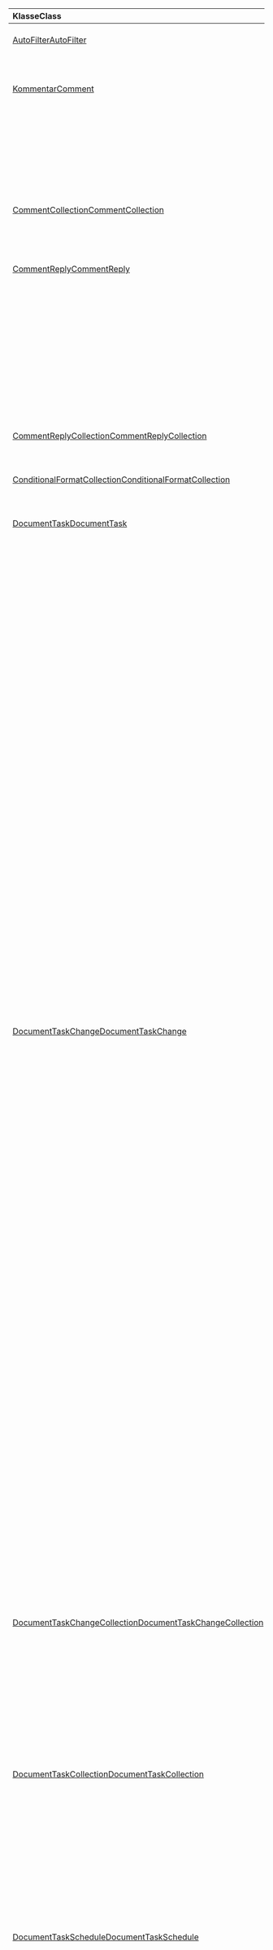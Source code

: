 | <span data-ttu-id="fc83b-101">Klasse</span><span class="sxs-lookup"><span data-stu-id="fc83b-101">Class</span></span> | <span data-ttu-id="fc83b-102">Felder</span><span class="sxs-lookup"><span data-stu-id="fc83b-102">Fields</span></span> | <span data-ttu-id="fc83b-103">Beschreibung</span><span class="sxs-lookup"><span data-stu-id="fc83b-103">Description</span></span> |
|:---|:---|:---|
|[<span data-ttu-id="fc83b-104">AutoFilter</span><span class="sxs-lookup"><span data-stu-id="fc83b-104">AutoFilter</span></span>](/javascript/api/excel/excel.autofilter)|[<span data-ttu-id="fc83b-105">clearColumnCriteria(columnIndex: number)</span><span class="sxs-lookup"><span data-stu-id="fc83b-105">clearColumnCriteria(columnIndex: number)</span></span>](/javascript/api/excel/excel.autofilter#clearcolumncriteria-columnindex-)|<span data-ttu-id="fc83b-106">Löscht die Filterkriterien von AutoFilter.</span><span class="sxs-lookup"><span data-stu-id="fc83b-106">Clears the filter criteria of the AutoFilter.</span></span>|
|[<span data-ttu-id="fc83b-107">Kommentar</span><span class="sxs-lookup"><span data-stu-id="fc83b-107">Comment</span></span>](/javascript/api/excel/excel.comment)|[<span data-ttu-id="fc83b-108">assignTask(assigneee: Identity)</span><span class="sxs-lookup"><span data-stu-id="fc83b-108">assignTask(assignee: Identity)</span></span>](/javascript/api/excel/excel.comment#assigntask-assignee-)|<span data-ttu-id="fc83b-109">Weist die dem Kommentar zugeordnete Aufgabe dem angegebenen Benutzer als Assignee zu.</span><span class="sxs-lookup"><span data-stu-id="fc83b-109">Assigns the task attached to the comment to the given user as an assignee.</span></span>|
||[<span data-ttu-id="fc83b-110">getTask()</span><span class="sxs-lookup"><span data-stu-id="fc83b-110">getTask()</span></span>](/javascript/api/excel/excel.comment#gettask--)|<span data-ttu-id="fc83b-111">Ruft die Aufgabe ab, die diesem Kommentar zugeordnet ist.</span><span class="sxs-lookup"><span data-stu-id="fc83b-111">Gets the task associated with this comment.</span></span>|
||[<span data-ttu-id="fc83b-112">getTaskOrNullObject()</span><span class="sxs-lookup"><span data-stu-id="fc83b-112">getTaskOrNullObject()</span></span>](/javascript/api/excel/excel.comment#gettaskornullobject--)|<span data-ttu-id="fc83b-113">Ruft die Aufgabe ab, die diesem Kommentar zugeordnet ist.</span><span class="sxs-lookup"><span data-stu-id="fc83b-113">Gets the task associated with this comment.</span></span>|
|[<span data-ttu-id="fc83b-114">CommentCollection</span><span class="sxs-lookup"><span data-stu-id="fc83b-114">CommentCollection</span></span>](/javascript/api/excel/excel.commentcollection)|[<span data-ttu-id="fc83b-115">getItemOrNullObject(commentId: string)</span><span class="sxs-lookup"><span data-stu-id="fc83b-115">getItemOrNullObject(commentId: string)</span></span>](/javascript/api/excel/excel.commentcollection#getitemornullobject-commentid-)|<span data-ttu-id="fc83b-116">Ruft einen Kommentar aus der Sammlung basierend auf der ID ab.</span><span class="sxs-lookup"><span data-stu-id="fc83b-116">Gets a comment from the collection based on its ID.</span></span>|
|[<span data-ttu-id="fc83b-117">CommentReply</span><span class="sxs-lookup"><span data-stu-id="fc83b-117">CommentReply</span></span>](/javascript/api/excel/excel.commentreply)|[<span data-ttu-id="fc83b-118">assignTask(assigneee: Identity)</span><span class="sxs-lookup"><span data-stu-id="fc83b-118">assignTask(assignee: Identity)</span></span>](/javascript/api/excel/excel.commentreply#assigntask-assignee-)|<span data-ttu-id="fc83b-119">Weist die dem Kommentar zugeordnete Aufgabe dem angegebenen Benutzer als alleiniger Zuordnende zu.</span><span class="sxs-lookup"><span data-stu-id="fc83b-119">Assigns the task attached to the comment to the given user as the sole assignee.</span></span>|
||[<span data-ttu-id="fc83b-120">getTask()</span><span class="sxs-lookup"><span data-stu-id="fc83b-120">getTask()</span></span>](/javascript/api/excel/excel.commentreply#gettask--)|<span data-ttu-id="fc83b-121">Ruft die Aufgabe ab, die dem Thread dieser Kommentarantwort zugeordnet ist.</span><span class="sxs-lookup"><span data-stu-id="fc83b-121">Gets the task associated with this comment reply's thread.</span></span>|
||[<span data-ttu-id="fc83b-122">getTaskOrNullObject()</span><span class="sxs-lookup"><span data-stu-id="fc83b-122">getTaskOrNullObject()</span></span>](/javascript/api/excel/excel.commentreply#gettaskornullobject--)|<span data-ttu-id="fc83b-123">Ruft die Aufgabe ab, die dem Thread dieser Kommentarantwort zugeordnet ist.</span><span class="sxs-lookup"><span data-stu-id="fc83b-123">Gets the task associated with this comment reply's thread.</span></span>|
|[<span data-ttu-id="fc83b-124">CommentReplyCollection</span><span class="sxs-lookup"><span data-stu-id="fc83b-124">CommentReplyCollection</span></span>](/javascript/api/excel/excel.commentreplycollection)|[<span data-ttu-id="fc83b-125">getItemOrNullObject(commentReplyId: string)</span><span class="sxs-lookup"><span data-stu-id="fc83b-125">getItemOrNullObject(commentReplyId: string)</span></span>](/javascript/api/excel/excel.commentreplycollection#getitemornullobject-commentreplyid-)|<span data-ttu-id="fc83b-126">Gibt eine Kommentarantwort zurück, die durch ihre ID angegeben ist.</span><span class="sxs-lookup"><span data-stu-id="fc83b-126">Returns a comment reply identified by its ID.</span></span>|
|[<span data-ttu-id="fc83b-127">ConditionalFormatCollection</span><span class="sxs-lookup"><span data-stu-id="fc83b-127">ConditionalFormatCollection</span></span>](/javascript/api/excel/excel.conditionalformatcollection)|[<span data-ttu-id="fc83b-128">getItemOrNullObject(id: string)</span><span class="sxs-lookup"><span data-stu-id="fc83b-128">getItemOrNullObject(id: string)</span></span>](/javascript/api/excel/excel.conditionalformatcollection#getitemornullobject-id-)|<span data-ttu-id="fc83b-129">Gibt ein bedingtes Format zurück, das durch seine ID identifiziert wird.</span><span class="sxs-lookup"><span data-stu-id="fc83b-129">Returns a conditional format identified by its ID.</span></span>|
|[<span data-ttu-id="fc83b-130">DocumentTask</span><span class="sxs-lookup"><span data-stu-id="fc83b-130">DocumentTask</span></span>](/javascript/api/excel/excel.documenttask)|[<span data-ttu-id="fc83b-131">percentComplete</span><span class="sxs-lookup"><span data-stu-id="fc83b-131">percentComplete</span></span>](/javascript/api/excel/excel.documenttask#percentcomplete)|<span data-ttu-id="fc83b-132">Gibt den Fertigstellungsprozentsatz des Vorgangs an.</span><span class="sxs-lookup"><span data-stu-id="fc83b-132">Specifies the completion percentage of the task.</span></span>|
||[<span data-ttu-id="fc83b-133">priorität</span><span class="sxs-lookup"><span data-stu-id="fc83b-133">priority</span></span>](/javascript/api/excel/excel.documenttask#priority)|<span data-ttu-id="fc83b-134">Gibt die Priorität des Vorgangs an.</span><span class="sxs-lookup"><span data-stu-id="fc83b-134">Specifies the priority of the task.</span></span>|
||[<span data-ttu-id="fc83b-135">assignees</span><span class="sxs-lookup"><span data-stu-id="fc83b-135">assignees</span></span>](/javascript/api/excel/excel.documenttask#assignees)|<span data-ttu-id="fc83b-136">Gibt eine Auflistung von Assignees des Vorgangs zurück.</span><span class="sxs-lookup"><span data-stu-id="fc83b-136">Returns a collection of assignees of the task.</span></span>|
||[<span data-ttu-id="fc83b-137">änderungen</span><span class="sxs-lookup"><span data-stu-id="fc83b-137">changes</span></span>](/javascript/api/excel/excel.documenttask#changes)|<span data-ttu-id="fc83b-138">Ruft die Änderungseinträge des Vorgangs ab.</span><span class="sxs-lookup"><span data-stu-id="fc83b-138">Gets the change records of the task.</span></span>|
||[<span data-ttu-id="fc83b-139">comment</span><span class="sxs-lookup"><span data-stu-id="fc83b-139">comment</span></span>](/javascript/api/excel/excel.documenttask#comment)|<span data-ttu-id="fc83b-140">Ruft den Kommentar ab, der der Aufgabe zugeordnet ist.</span><span class="sxs-lookup"><span data-stu-id="fc83b-140">Gets the comment associated with the task.</span></span>|
||[<span data-ttu-id="fc83b-141">completedBy</span><span class="sxs-lookup"><span data-stu-id="fc83b-141">completedBy</span></span>](/javascript/api/excel/excel.documenttask#completedby)|<span data-ttu-id="fc83b-142">Ruft den letzten Benutzer ab, der die Aufgabe abgeschlossen hat.</span><span class="sxs-lookup"><span data-stu-id="fc83b-142">Gets the most recent user to have completed the task.</span></span>|
||[<span data-ttu-id="fc83b-143">completedDateTime</span><span class="sxs-lookup"><span data-stu-id="fc83b-143">completedDateTime</span></span>](/javascript/api/excel/excel.documenttask#completeddatetime)|<span data-ttu-id="fc83b-144">Ruft Datum und Uhrzeit ab, zu der der Vorgang abgeschlossen wurde.</span><span class="sxs-lookup"><span data-stu-id="fc83b-144">Gets the date and time that the task was completed.</span></span>|
||[<span data-ttu-id="fc83b-145">createdBy</span><span class="sxs-lookup"><span data-stu-id="fc83b-145">createdBy</span></span>](/javascript/api/excel/excel.documenttask#createdby)|<span data-ttu-id="fc83b-146">Ruft den Benutzer ab, der die Aufgabe erstellt hat.</span><span class="sxs-lookup"><span data-stu-id="fc83b-146">Gets the user who created the task.</span></span>|
||[<span data-ttu-id="fc83b-147">createdDateTime</span><span class="sxs-lookup"><span data-stu-id="fc83b-147">createdDateTime</span></span>](/javascript/api/excel/excel.documenttask#createddatetime)|<span data-ttu-id="fc83b-148">Ruft Datum und Uhrzeit ab, zu der der Vorgang erstellt wurde.</span><span class="sxs-lookup"><span data-stu-id="fc83b-148">Gets the date and time that the task was created.</span></span>|
||[<span data-ttu-id="fc83b-149">id</span><span class="sxs-lookup"><span data-stu-id="fc83b-149">id</span></span>](/javascript/api/excel/excel.documenttask#id)|<span data-ttu-id="fc83b-150">Ruft die ID des Vorgangs ab.</span><span class="sxs-lookup"><span data-stu-id="fc83b-150">Gets the ID of the task.</span></span>|
||[<span data-ttu-id="fc83b-151">setStartAndDueDateTime(startDateTime: Date, dueDateTime: Date)</span><span class="sxs-lookup"><span data-stu-id="fc83b-151">setStartAndDueDateTime(startDateTime: Date, dueDateTime: Date)</span></span>](/javascript/api/excel/excel.documenttask#setstartandduedatetime-startdatetime--duedatetime-)|<span data-ttu-id="fc83b-152">Ändert den Anfang und die Fälligkeitsdaten des Vorgangs.</span><span class="sxs-lookup"><span data-stu-id="fc83b-152">Changes the start and the due dates of the task.</span></span>|
||[<span data-ttu-id="fc83b-153">startAndDueDateTime</span><span class="sxs-lookup"><span data-stu-id="fc83b-153">startAndDueDateTime</span></span>](/javascript/api/excel/excel.documenttask#startandduedatetime)|<span data-ttu-id="fc83b-154">Ruft das Datum und die Uhrzeit ab, zu der der Vorgang gestartet werden soll, oder legt diese fest.</span><span class="sxs-lookup"><span data-stu-id="fc83b-154">Gets or sets the date and time the task should start and is due.</span></span>|
||[<span data-ttu-id="fc83b-155">title</span><span class="sxs-lookup"><span data-stu-id="fc83b-155">title</span></span>](/javascript/api/excel/excel.documenttask#title)|<span data-ttu-id="fc83b-156">Gibt den Titel des Vorgangs an.</span><span class="sxs-lookup"><span data-stu-id="fc83b-156">Specifies title of the task.</span></span>|
|[<span data-ttu-id="fc83b-157">DocumentTaskChange</span><span class="sxs-lookup"><span data-stu-id="fc83b-157">DocumentTaskChange</span></span>](/javascript/api/excel/excel.documenttaskchange)|[<span data-ttu-id="fc83b-158">Assignee</span><span class="sxs-lookup"><span data-stu-id="fc83b-158">assignee</span></span>](/javascript/api/excel/excel.documenttaskchange#assignee)|<span data-ttu-id="fc83b-159">Represents the user assigned to the task for an `assign` change record type, or the user unassigned from the task for an `unassign` change record type.</span><span class="sxs-lookup"><span data-stu-id="fc83b-159">Represents the user assigned to the task for an `assign` change record type, or the user unassigned from the task for an `unassign` change record type.</span></span>|
||[<span data-ttu-id="fc83b-160">changedBy</span><span class="sxs-lookup"><span data-stu-id="fc83b-160">changedBy</span></span>](/javascript/api/excel/excel.documenttaskchange#changedby)|<span data-ttu-id="fc83b-161">Stellt den Benutzer dar, der die Aufgabe erstellt oder geändert hat.</span><span class="sxs-lookup"><span data-stu-id="fc83b-161">Represents the user who created or changed the task.</span></span>|
||[<span data-ttu-id="fc83b-162">commentId</span><span class="sxs-lookup"><span data-stu-id="fc83b-162">commentId</span></span>](/javascript/api/excel/excel.documenttaskchange#commentid)|<span data-ttu-id="fc83b-163">Represents the ID of the `Comment` or to which the task change is `CommentReply` anchored.</span><span class="sxs-lookup"><span data-stu-id="fc83b-163">Represents the ID of the `Comment` or `CommentReply` to which the task change is anchored.</span></span>|
||[<span data-ttu-id="fc83b-164">createdDateTime</span><span class="sxs-lookup"><span data-stu-id="fc83b-164">createdDateTime</span></span>](/javascript/api/excel/excel.documenttaskchange#createddatetime)|<span data-ttu-id="fc83b-165">Stellt das Erstellungsdatum und die Uhrzeit des Vorgangsänderungsdatensatz dar.</span><span class="sxs-lookup"><span data-stu-id="fc83b-165">Represents the creation date and time of the task change record.</span></span>|
||[<span data-ttu-id="fc83b-166">dueDateTime</span><span class="sxs-lookup"><span data-stu-id="fc83b-166">dueDateTime</span></span>](/javascript/api/excel/excel.documenttaskchange#duedatetime)|<span data-ttu-id="fc83b-167">Stellt das Fälligkeitsdatum und die Uhrzeit des Vorgangs in der UTC-Zeitzone dar.</span><span class="sxs-lookup"><span data-stu-id="fc83b-167">Represents the task's due date and time, in UTC time zone.</span></span>|
||[<span data-ttu-id="fc83b-168">id</span><span class="sxs-lookup"><span data-stu-id="fc83b-168">id</span></span>](/javascript/api/excel/excel.documenttaskchange#id)|<span data-ttu-id="fc83b-169">ID für den Vorgangsänderungsdatensatz.</span><span class="sxs-lookup"><span data-stu-id="fc83b-169">ID for the task change record.</span></span>|
||[<span data-ttu-id="fc83b-170">percentComplete</span><span class="sxs-lookup"><span data-stu-id="fc83b-170">percentComplete</span></span>](/javascript/api/excel/excel.documenttaskchange#percentcomplete)|<span data-ttu-id="fc83b-171">Stellt den Fertigstellungsprozentsatz des Vorgangs dar.</span><span class="sxs-lookup"><span data-stu-id="fc83b-171">Represents the task's completion percentage.</span></span>|
||[<span data-ttu-id="fc83b-172">priorität</span><span class="sxs-lookup"><span data-stu-id="fc83b-172">priority</span></span>](/javascript/api/excel/excel.documenttaskchange#priority)|<span data-ttu-id="fc83b-173">Stellt die Priorität des Vorgangs dar.</span><span class="sxs-lookup"><span data-stu-id="fc83b-173">Represents the task's priority.</span></span>|
||[<span data-ttu-id="fc83b-174">startDateTime</span><span class="sxs-lookup"><span data-stu-id="fc83b-174">startDateTime</span></span>](/javascript/api/excel/excel.documenttaskchange#startdatetime)|<span data-ttu-id="fc83b-175">Represents the task's start date and time, in UTC time zone.</span><span class="sxs-lookup"><span data-stu-id="fc83b-175">Represents the task's start date and time, in UTC time zone.</span></span>|
||[<span data-ttu-id="fc83b-176">title</span><span class="sxs-lookup"><span data-stu-id="fc83b-176">title</span></span>](/javascript/api/excel/excel.documenttaskchange#title)|<span data-ttu-id="fc83b-177">Stellt den Titel des Vorgangs dar.</span><span class="sxs-lookup"><span data-stu-id="fc83b-177">Represents the task's title.</span></span>|
||[<span data-ttu-id="fc83b-178">type</span><span class="sxs-lookup"><span data-stu-id="fc83b-178">type</span></span>](/javascript/api/excel/excel.documenttaskchange#type)|<span data-ttu-id="fc83b-179">Stellt den Aktionstyp des Vorgangsänderungsdatensatz dar.</span><span class="sxs-lookup"><span data-stu-id="fc83b-179">Represents the action type of the task change record.</span></span>|
||[<span data-ttu-id="fc83b-180">undoHistoryId</span><span class="sxs-lookup"><span data-stu-id="fc83b-180">undoHistoryId</span></span>](/javascript/api/excel/excel.documenttaskchange#undohistoryid)|<span data-ttu-id="fc83b-181">Stellt die `DocumentTaskChange.id` Eigenschaft dar, die für den Änderungsdatensatztyp `undo` rückgängig gemacht wurde.</span><span class="sxs-lookup"><span data-stu-id="fc83b-181">Represents the `DocumentTaskChange.id` property that was undone for the `undo` change record type.</span></span>|
|[<span data-ttu-id="fc83b-182">DocumentTaskChangeCollection</span><span class="sxs-lookup"><span data-stu-id="fc83b-182">DocumentTaskChangeCollection</span></span>](/javascript/api/excel/excel.documenttaskchangecollection)|[<span data-ttu-id="fc83b-183">getCount()</span><span class="sxs-lookup"><span data-stu-id="fc83b-183">getCount()</span></span>](/javascript/api/excel/excel.documenttaskchangecollection#getcount--)|<span data-ttu-id="fc83b-184">Ruft die Anzahl der Änderungseinträge in der Auflistung für den Vorgang ab.</span><span class="sxs-lookup"><span data-stu-id="fc83b-184">Gets the number of change records in the collection for the task.</span></span>|
||[<span data-ttu-id="fc83b-185">getItemAt(index: number)</span><span class="sxs-lookup"><span data-stu-id="fc83b-185">getItemAt(index: number)</span></span>](/javascript/api/excel/excel.documenttaskchangecollection#getitemat-index-)|<span data-ttu-id="fc83b-186">Ruft einen Vorgangsänderungsdatensatz mithilfe seines Indexes in der Auflistung ab.</span><span class="sxs-lookup"><span data-stu-id="fc83b-186">Gets a task change record by using its index in the collection.</span></span>|
||[<span data-ttu-id="fc83b-187">items</span><span class="sxs-lookup"><span data-stu-id="fc83b-187">items</span></span>](/javascript/api/excel/excel.documenttaskchangecollection#items)|<span data-ttu-id="fc83b-188">Ruft die geladenen untergeordneten Elemente in dieser Sammlung ab.</span><span class="sxs-lookup"><span data-stu-id="fc83b-188">Gets the loaded child items in this collection.</span></span>|
|[<span data-ttu-id="fc83b-189">DocumentTaskCollection</span><span class="sxs-lookup"><span data-stu-id="fc83b-189">DocumentTaskCollection</span></span>](/javascript/api/excel/excel.documenttaskcollection)|[<span data-ttu-id="fc83b-190">getCount()</span><span class="sxs-lookup"><span data-stu-id="fc83b-190">getCount()</span></span>](/javascript/api/excel/excel.documenttaskcollection#getcount--)|<span data-ttu-id="fc83b-191">Ruft die Anzahl der Vorgänge in der Auflistung ab.</span><span class="sxs-lookup"><span data-stu-id="fc83b-191">Gets the number of tasks in the collection.</span></span>|
||[<span data-ttu-id="fc83b-192">getItem(key: string)</span><span class="sxs-lookup"><span data-stu-id="fc83b-192">getItem(key: string)</span></span>](/javascript/api/excel/excel.documenttaskcollection#getitem-key-)|<span data-ttu-id="fc83b-193">Ruft einen Vorgang mithilfe seiner ID ab.</span><span class="sxs-lookup"><span data-stu-id="fc83b-193">Gets a task using its ID.</span></span>|
||[<span data-ttu-id="fc83b-194">getItemAt(index: number)</span><span class="sxs-lookup"><span data-stu-id="fc83b-194">getItemAt(index: number)</span></span>](/javascript/api/excel/excel.documenttaskcollection#getitemat-index-)|<span data-ttu-id="fc83b-195">Ruft einen Vorgang nach seinem Index in der Auflistung ab.</span><span class="sxs-lookup"><span data-stu-id="fc83b-195">Gets a task by its index in the collection.</span></span>|
||[<span data-ttu-id="fc83b-196">getItemOrNullObject(key: string)</span><span class="sxs-lookup"><span data-stu-id="fc83b-196">getItemOrNullObject(key: string)</span></span>](/javascript/api/excel/excel.documenttaskcollection#getitemornullobject-key-)|<span data-ttu-id="fc83b-197">Ruft einen Vorgang mithilfe seiner ID ab.</span><span class="sxs-lookup"><span data-stu-id="fc83b-197">Gets a task using its ID.</span></span>|
||[<span data-ttu-id="fc83b-198">items</span><span class="sxs-lookup"><span data-stu-id="fc83b-198">items</span></span>](/javascript/api/excel/excel.documenttaskcollection#items)|<span data-ttu-id="fc83b-199">Ruft die geladenen untergeordneten Elemente in dieser Sammlung ab.</span><span class="sxs-lookup"><span data-stu-id="fc83b-199">Gets the loaded child items in this collection.</span></span>|
|[<span data-ttu-id="fc83b-200">DocumentTaskSchedule</span><span class="sxs-lookup"><span data-stu-id="fc83b-200">DocumentTaskSchedule</span></span>](/javascript/api/excel/excel.documenttaskschedule)|[<span data-ttu-id="fc83b-201">dueDateTime</span><span class="sxs-lookup"><span data-stu-id="fc83b-201">dueDateTime</span></span>](/javascript/api/excel/excel.documenttaskschedule#duedatetime)|<span data-ttu-id="fc83b-202">Ruft das Datum und die Uhrzeit ab, zu der der Vorgang fällig ist.</span><span class="sxs-lookup"><span data-stu-id="fc83b-202">Gets the date and time that the task is due.</span></span>|
||[<span data-ttu-id="fc83b-203">startDateTime</span><span class="sxs-lookup"><span data-stu-id="fc83b-203">startDateTime</span></span>](/javascript/api/excel/excel.documenttaskschedule#startdatetime)|<span data-ttu-id="fc83b-204">Ruft Datum und Uhrzeit ab, zu der der Vorgang gestartet werden soll.</span><span class="sxs-lookup"><span data-stu-id="fc83b-204">Gets the date and time that the task should start.</span></span>|
|[<span data-ttu-id="fc83b-205">FormulaChangedEventDetail</span><span class="sxs-lookup"><span data-stu-id="fc83b-205">FormulaChangedEventDetail</span></span>](/javascript/api/excel/excel.formulachangedeventdetail)|[<span data-ttu-id="fc83b-206">cellAddress</span><span class="sxs-lookup"><span data-stu-id="fc83b-206">cellAddress</span></span>](/javascript/api/excel/excel.formulachangedeventdetail#celladdress)|<span data-ttu-id="fc83b-207">Die Adresse der Zelle, die die geänderte Formel enthält.</span><span class="sxs-lookup"><span data-stu-id="fc83b-207">The address of the cell that contains the changed formula.</span></span>|
||[<span data-ttu-id="fc83b-208">previousFormula</span><span class="sxs-lookup"><span data-stu-id="fc83b-208">previousFormula</span></span>](/javascript/api/excel/excel.formulachangedeventdetail#previousformula)|<span data-ttu-id="fc83b-209">Stellt die vorherige Formel dar, bevor sie geändert wurde.</span><span class="sxs-lookup"><span data-stu-id="fc83b-209">Represents the previous formula, before it was changed.</span></span>|
|[<span data-ttu-id="fc83b-210">GroupShapeCollection</span><span class="sxs-lookup"><span data-stu-id="fc83b-210">GroupShapeCollection</span></span>](/javascript/api/excel/excel.groupshapecollection)|[<span data-ttu-id="fc83b-211">getItemOrNullObject(key: string)</span><span class="sxs-lookup"><span data-stu-id="fc83b-211">getItemOrNullObject(key: string)</span></span>](/javascript/api/excel/excel.groupshapecollection#getitemornullobject-key-)|<span data-ttu-id="fc83b-212">Ruft ein Shape mit seinem Namen oder seiner ID ab.</span><span class="sxs-lookup"><span data-stu-id="fc83b-212">Gets a shape using its name or ID.</span></span>|
|[<span data-ttu-id="fc83b-213">Identity</span><span class="sxs-lookup"><span data-stu-id="fc83b-213">Identity</span></span>](/javascript/api/excel/excel.identity)|[<span data-ttu-id="fc83b-214">displayName</span><span class="sxs-lookup"><span data-stu-id="fc83b-214">displayName</span></span>](/javascript/api/excel/excel.identity#displayname)|<span data-ttu-id="fc83b-215">Stellt den Anzeigenamen des Benutzers dar.</span><span class="sxs-lookup"><span data-stu-id="fc83b-215">Represents the user's display name.</span></span>|
||[<span data-ttu-id="fc83b-216">email</span><span class="sxs-lookup"><span data-stu-id="fc83b-216">email</span></span>](/javascript/api/excel/excel.identity#email)|<span data-ttu-id="fc83b-217">Stellt die E-Mail-Adresse des Benutzers dar.</span><span class="sxs-lookup"><span data-stu-id="fc83b-217">Represents the user's email address.</span></span>|
||[<span data-ttu-id="fc83b-218">id</span><span class="sxs-lookup"><span data-stu-id="fc83b-218">id</span></span>](/javascript/api/excel/excel.identity#id)|<span data-ttu-id="fc83b-219">Stellt die eindeutige ID des Benutzers dar.</span><span class="sxs-lookup"><span data-stu-id="fc83b-219">Represents the user's unique ID.</span></span>|
|[<span data-ttu-id="fc83b-220">IdentityCollection</span><span class="sxs-lookup"><span data-stu-id="fc83b-220">IdentityCollection</span></span>](/javascript/api/excel/excel.identitycollection)|[<span data-ttu-id="fc83b-221">add(assignee: Identity)</span><span class="sxs-lookup"><span data-stu-id="fc83b-221">add(assignee: Identity)</span></span>](/javascript/api/excel/excel.identitycollection#add-assignee-)|<span data-ttu-id="fc83b-222">Fügt der Auflistung eine Benutzeridentität hinzu.</span><span class="sxs-lookup"><span data-stu-id="fc83b-222">Adds a user identity to the collection.</span></span>|
||[<span data-ttu-id="fc83b-223">clear()</span><span class="sxs-lookup"><span data-stu-id="fc83b-223">clear()</span></span>](/javascript/api/excel/excel.identitycollection#clear--)|<span data-ttu-id="fc83b-224">Entfernt alle Benutzeridentitäten aus der Auflistung.</span><span class="sxs-lookup"><span data-stu-id="fc83b-224">Removes all user identities from the collection.</span></span>|
||[<span data-ttu-id="fc83b-225">getCount()</span><span class="sxs-lookup"><span data-stu-id="fc83b-225">getCount()</span></span>](/javascript/api/excel/excel.identitycollection#getcount--)|<span data-ttu-id="fc83b-226">Ruft die Anzahl der Elemente in der Auflistung ab.</span><span class="sxs-lookup"><span data-stu-id="fc83b-226">Gets the number of items in the collection.</span></span>|
||[<span data-ttu-id="fc83b-227">getItemAt(index: number)</span><span class="sxs-lookup"><span data-stu-id="fc83b-227">getItemAt(index: number)</span></span>](/javascript/api/excel/excel.identitycollection#getitemat-index-)|<span data-ttu-id="fc83b-228">Ruft eine Dokumentbenutzeridentität mithilfe des Index in der Auflistung ab.</span><span class="sxs-lookup"><span data-stu-id="fc83b-228">Gets a document user identity by using its index in the collection.</span></span>|
||[<span data-ttu-id="fc83b-229">items</span><span class="sxs-lookup"><span data-stu-id="fc83b-229">items</span></span>](/javascript/api/excel/excel.identitycollection#items)|<span data-ttu-id="fc83b-230">Ruft die geladenen untergeordneten Elemente in dieser Sammlung ab.</span><span class="sxs-lookup"><span data-stu-id="fc83b-230">Gets the loaded child items in this collection.</span></span>|
||[<span data-ttu-id="fc83b-231">remove(assignee: Identity)</span><span class="sxs-lookup"><span data-stu-id="fc83b-231">remove(assignee: Identity)</span></span>](/javascript/api/excel/excel.identitycollection#remove-assignee-)|<span data-ttu-id="fc83b-232">Entfernt eine Benutzeridentität aus der Auflistung.</span><span class="sxs-lookup"><span data-stu-id="fc83b-232">Removes a user identity from the collection.</span></span>|
|[<span data-ttu-id="fc83b-233">IdentityEntity</span><span class="sxs-lookup"><span data-stu-id="fc83b-233">IdentityEntity</span></span>](/javascript/api/excel/excel.identityentity)|[<span data-ttu-id="fc83b-234">displayName</span><span class="sxs-lookup"><span data-stu-id="fc83b-234">displayName</span></span>](/javascript/api/excel/excel.identityentity#displayname)|<span data-ttu-id="fc83b-235">Stellt den Anzeigenamen des Benutzers dar.</span><span class="sxs-lookup"><span data-stu-id="fc83b-235">Represents the user's display name.</span></span>|
||[<span data-ttu-id="fc83b-236">email</span><span class="sxs-lookup"><span data-stu-id="fc83b-236">email</span></span>](/javascript/api/excel/excel.identityentity#email)|<span data-ttu-id="fc83b-237">Stellt die E-Mail-Adresse des Benutzers dar.</span><span class="sxs-lookup"><span data-stu-id="fc83b-237">Represents the user's email address.</span></span>|
||[<span data-ttu-id="fc83b-238">id</span><span class="sxs-lookup"><span data-stu-id="fc83b-238">id</span></span>](/javascript/api/excel/excel.identityentity#id)|<span data-ttu-id="fc83b-239">Stellt die eindeutige ID des Benutzers dar.</span><span class="sxs-lookup"><span data-stu-id="fc83b-239">Represents the user's unique ID.</span></span>|
|[<span data-ttu-id="fc83b-240">InsertWorksheetOptions</span><span class="sxs-lookup"><span data-stu-id="fc83b-240">InsertWorksheetOptions</span></span>](/javascript/api/excel/excel.insertworksheetoptions)|[<span data-ttu-id="fc83b-241">positionType</span><span class="sxs-lookup"><span data-stu-id="fc83b-241">positionType</span></span>](/javascript/api/excel/excel.insertworksheetoptions#positiontype)|<span data-ttu-id="fc83b-242">Die Einfügeposition der neuen Arbeitsblätter in der aktuellen Arbeitsmappe.</span><span class="sxs-lookup"><span data-stu-id="fc83b-242">The insert position, in the current workbook, of the new worksheets.</span></span>|
||[<span data-ttu-id="fc83b-243">relativeTo</span><span class="sxs-lookup"><span data-stu-id="fc83b-243">relativeTo</span></span>](/javascript/api/excel/excel.insertworksheetoptions#relativeto)|<span data-ttu-id="fc83b-244">Das Arbeitsblatt in der aktuellen Arbeitsmappe, auf das für den Parameter verwiesen `WorksheetPositionType` wird.</span><span class="sxs-lookup"><span data-stu-id="fc83b-244">The worksheet in the current workbook that is referenced for the `WorksheetPositionType` parameter.</span></span>|
||[<span data-ttu-id="fc83b-245">sheetNamesToInsert</span><span class="sxs-lookup"><span data-stu-id="fc83b-245">sheetNamesToInsert</span></span>](/javascript/api/excel/excel.insertworksheetoptions#sheetnamestoinsert)|<span data-ttu-id="fc83b-246">Die Namen der einzelnen arbeitsblätter, die eingefügt werden sollen.</span><span class="sxs-lookup"><span data-stu-id="fc83b-246">The names of individual worksheets to insert.</span></span>|
|[<span data-ttu-id="fc83b-247">LinkedDataType</span><span class="sxs-lookup"><span data-stu-id="fc83b-247">LinkedDataType</span></span>](/javascript/api/excel/excel.linkeddatatype)|[<span data-ttu-id="fc83b-248">dataProvider</span><span class="sxs-lookup"><span data-stu-id="fc83b-248">dataProvider</span></span>](/javascript/api/excel/excel.linkeddatatype#dataprovider)|<span data-ttu-id="fc83b-249">Der Name des Datenanbieters für den verknüpften Datentyp.</span><span class="sxs-lookup"><span data-stu-id="fc83b-249">The name of the data provider for the linked data type.</span></span>|
||[<span data-ttu-id="fc83b-250">lastRefreshed</span><span class="sxs-lookup"><span data-stu-id="fc83b-250">lastRefreshed</span></span>](/javascript/api/excel/excel.linkeddatatype#lastrefreshed)|<span data-ttu-id="fc83b-251">Datum und Uhrzeit der lokalen Zeitzone seit dem Öffnen der Arbeitsmappe beim letzten Aktualisieren des verknüpften Datentyps.</span><span class="sxs-lookup"><span data-stu-id="fc83b-251">The local time-zone date and time since the workbook was opened when the linked data type was last refreshed.</span></span>|
||[<span data-ttu-id="fc83b-252">name</span><span class="sxs-lookup"><span data-stu-id="fc83b-252">name</span></span>](/javascript/api/excel/excel.linkeddatatype#name)|<span data-ttu-id="fc83b-253">Der Name des verknüpften Datentyps.</span><span class="sxs-lookup"><span data-stu-id="fc83b-253">The name of the linked data type.</span></span>|
||[<span data-ttu-id="fc83b-254">periodicRefreshInterval</span><span class="sxs-lookup"><span data-stu-id="fc83b-254">periodicRefreshInterval</span></span>](/javascript/api/excel/excel.linkeddatatype#periodicrefreshinterval)|<span data-ttu-id="fc83b-255">Die Häufigkeit in Sekunden, mit der der verknüpfte Datentyp aktualisiert wird, wenn `refreshMode` er auf "Periodisch" festgelegt ist.</span><span class="sxs-lookup"><span data-stu-id="fc83b-255">The frequency, in seconds, at which the linked data type is refreshed if `refreshMode` is set to "Periodic".</span></span>|
||[<span data-ttu-id="fc83b-256">refreshMode</span><span class="sxs-lookup"><span data-stu-id="fc83b-256">refreshMode</span></span>](/javascript/api/excel/excel.linkeddatatype#refreshmode)|<span data-ttu-id="fc83b-257">Der Mechanismus, mit dem die Daten für den verknüpften Datentyp abgerufen werden.</span><span class="sxs-lookup"><span data-stu-id="fc83b-257">The mechanism by which the data for the linked data type is retrieved.</span></span>|
||[<span data-ttu-id="fc83b-258">ServiceID</span><span class="sxs-lookup"><span data-stu-id="fc83b-258">serviceId</span></span>](/javascript/api/excel/excel.linkeddatatype#serviceid)|<span data-ttu-id="fc83b-259">Die eindeutige ID des verknüpften Datentyps.</span><span class="sxs-lookup"><span data-stu-id="fc83b-259">The unique ID of the linked data type.</span></span>|
||[<span data-ttu-id="fc83b-260">supportedRefreshModes</span><span class="sxs-lookup"><span data-stu-id="fc83b-260">supportedRefreshModes</span></span>](/javascript/api/excel/excel.linkeddatatype#supportedrefreshmodes)|<span data-ttu-id="fc83b-261">Gibt ein Array mit allen vom verknüpften Datentyp unterstützten Aktualisierungsmodi zurück.</span><span class="sxs-lookup"><span data-stu-id="fc83b-261">Returns an array with all the refresh modes supported by the linked data type.</span></span>|
||[<span data-ttu-id="fc83b-262">requestRefresh()</span><span class="sxs-lookup"><span data-stu-id="fc83b-262">requestRefresh()</span></span>](/javascript/api/excel/excel.linkeddatatype#requestrefresh--)|<span data-ttu-id="fc83b-263">Stellt eine Anforderung zum Aktualisieren des verknüpften Datentyps.</span><span class="sxs-lookup"><span data-stu-id="fc83b-263">Makes a request to refresh the linked data type.</span></span>|
||[<span data-ttu-id="fc83b-264">requestSetRefreshMode(refreshMode: Excel.LinkedDataTypeRefreshMode)</span><span class="sxs-lookup"><span data-stu-id="fc83b-264">requestSetRefreshMode(refreshMode: Excel.LinkedDataTypeRefreshMode)</span></span>](/javascript/api/excel/excel.linkeddatatype#requestsetrefreshmode-refreshmode-)|<span data-ttu-id="fc83b-265">Stellt eine Anforderung zum Ändern des Aktualisierungsmodus für diesen verknüpften Datentyp.</span><span class="sxs-lookup"><span data-stu-id="fc83b-265">Makes a request to change the refresh mode for this linked data type.</span></span>|
|[<span data-ttu-id="fc83b-266">LinkedDataTypeAddedEventArgs</span><span class="sxs-lookup"><span data-stu-id="fc83b-266">LinkedDataTypeAddedEventArgs</span></span>](/javascript/api/excel/excel.linkeddatatypeaddedeventargs)|[<span data-ttu-id="fc83b-267">ServiceID</span><span class="sxs-lookup"><span data-stu-id="fc83b-267">serviceId</span></span>](/javascript/api/excel/excel.linkeddatatypeaddedeventargs#serviceid)|<span data-ttu-id="fc83b-268">Die eindeutige ID des neuen verknüpften Datentyps.</span><span class="sxs-lookup"><span data-stu-id="fc83b-268">The unique ID of the new linked data type.</span></span>|
||[<span data-ttu-id="fc83b-269">source</span><span class="sxs-lookup"><span data-stu-id="fc83b-269">source</span></span>](/javascript/api/excel/excel.linkeddatatypeaddedeventargs#source)|<span data-ttu-id="fc83b-270">Ruft die Quelle des Ereignisses ab.</span><span class="sxs-lookup"><span data-stu-id="fc83b-270">Gets the source of the event.</span></span>|
||[<span data-ttu-id="fc83b-271">type</span><span class="sxs-lookup"><span data-stu-id="fc83b-271">type</span></span>](/javascript/api/excel/excel.linkeddatatypeaddedeventargs#type)|<span data-ttu-id="fc83b-272">Ruft den Typ des Ereignisses ab.</span><span class="sxs-lookup"><span data-stu-id="fc83b-272">Gets the type of the event.</span></span>|
|[<span data-ttu-id="fc83b-273">LinkedDataTypeCollection</span><span class="sxs-lookup"><span data-stu-id="fc83b-273">LinkedDataTypeCollection</span></span>](/javascript/api/excel/excel.linkeddatatypecollection)|[<span data-ttu-id="fc83b-274">getCount()</span><span class="sxs-lookup"><span data-stu-id="fc83b-274">getCount()</span></span>](/javascript/api/excel/excel.linkeddatatypecollection#getcount--)|<span data-ttu-id="fc83b-275">Ruft die Anzahl verknüpfter Datentypen in der Auflistung ab.</span><span class="sxs-lookup"><span data-stu-id="fc83b-275">Gets the number of linked data types in the collection.</span></span>|
||[<span data-ttu-id="fc83b-276">getItem(key: number)</span><span class="sxs-lookup"><span data-stu-id="fc83b-276">getItem(key: number)</span></span>](/javascript/api/excel/excel.linkeddatatypecollection#getitem-key-)|<span data-ttu-id="fc83b-277">Ruft einen verknüpften Datentyp nach Dienst-ID ab.</span><span class="sxs-lookup"><span data-stu-id="fc83b-277">Gets a linked data type by service ID.</span></span>|
||[<span data-ttu-id="fc83b-278">getItemAt(index: number)</span><span class="sxs-lookup"><span data-stu-id="fc83b-278">getItemAt(index: number)</span></span>](/javascript/api/excel/excel.linkeddatatypecollection#getitemat-index-)|<span data-ttu-id="fc83b-279">Ruft einen verknüpften Datentyp nach seinem Index in der Auflistung ab.</span><span class="sxs-lookup"><span data-stu-id="fc83b-279">Gets a linked data type by its index in the collection.</span></span>|
||[<span data-ttu-id="fc83b-280">getItemOrNullObject(key: number)</span><span class="sxs-lookup"><span data-stu-id="fc83b-280">getItemOrNullObject(key: number)</span></span>](/javascript/api/excel/excel.linkeddatatypecollection#getitemornullobject-key-)|<span data-ttu-id="fc83b-281">Ruft einen verknüpften Datentyp nach ID ab.</span><span class="sxs-lookup"><span data-stu-id="fc83b-281">Gets a linked data type by ID.</span></span>|
||[<span data-ttu-id="fc83b-282">items</span><span class="sxs-lookup"><span data-stu-id="fc83b-282">items</span></span>](/javascript/api/excel/excel.linkeddatatypecollection#items)|<span data-ttu-id="fc83b-283">Ruft die geladenen untergeordneten Elemente in dieser Sammlung ab.</span><span class="sxs-lookup"><span data-stu-id="fc83b-283">Gets the loaded child items in this collection.</span></span>|
||[<span data-ttu-id="fc83b-284">requestRefreshAll()</span><span class="sxs-lookup"><span data-stu-id="fc83b-284">requestRefreshAll()</span></span>](/javascript/api/excel/excel.linkeddatatypecollection#requestrefreshall--)|<span data-ttu-id="fc83b-285">Stellt eine Anforderung zum Aktualisieren aller verknüpften Datentypen in der Auflistung.</span><span class="sxs-lookup"><span data-stu-id="fc83b-285">Makes a request to refresh all the linked data types in the collection.</span></span>|
|[<span data-ttu-id="fc83b-286">NamedSheetViewCollection</span><span class="sxs-lookup"><span data-stu-id="fc83b-286">NamedSheetViewCollection</span></span>](/javascript/api/excel/excel.namedsheetviewcollection)|[<span data-ttu-id="fc83b-287">getItemOrNullObject(key: string)</span><span class="sxs-lookup"><span data-stu-id="fc83b-287">getItemOrNullObject(key: string)</span></span>](/javascript/api/excel/excel.namedsheetviewcollection#getitemornullobject-key-)|<span data-ttu-id="fc83b-288">Ruft eine Blattansicht mit ihrem Namen ab.</span><span class="sxs-lookup"><span data-stu-id="fc83b-288">Gets a sheet view using its name.</span></span>|
|[<span data-ttu-id="fc83b-289">PivotLayout</span><span class="sxs-lookup"><span data-stu-id="fc83b-289">PivotLayout</span></span>](/javascript/api/excel/excel.pivotlayout)|[<span data-ttu-id="fc83b-290">altTextDescription</span><span class="sxs-lookup"><span data-stu-id="fc83b-290">altTextDescription</span></span>](/javascript/api/excel/excel.pivotlayout#alttextdescription)|<span data-ttu-id="fc83b-291">Die Alttextbeschreibung der PivotTable.</span><span class="sxs-lookup"><span data-stu-id="fc83b-291">The alt text description of the PivotTable.</span></span>|
||[<span data-ttu-id="fc83b-292">altTextTitle</span><span class="sxs-lookup"><span data-stu-id="fc83b-292">altTextTitle</span></span>](/javascript/api/excel/excel.pivotlayout#alttexttitle)|<span data-ttu-id="fc83b-293">Der Alttexttitel der PivotTable.</span><span class="sxs-lookup"><span data-stu-id="fc83b-293">The alt text title of the PivotTable.</span></span>|
||[<span data-ttu-id="fc83b-294">displayBlankLineAfterEachItem(display: boolean)</span><span class="sxs-lookup"><span data-stu-id="fc83b-294">displayBlankLineAfterEachItem(display: boolean)</span></span>](/javascript/api/excel/excel.pivotlayout#displayblanklineaftereachitem-display-)|<span data-ttu-id="fc83b-295">Legt fest, ob nach jedem Element eine leere Zeile angezeigt werden soll.</span><span class="sxs-lookup"><span data-stu-id="fc83b-295">Sets whether or not to display a blank line after each item.</span></span>|
||[<span data-ttu-id="fc83b-296">emptyCellText</span><span class="sxs-lookup"><span data-stu-id="fc83b-296">emptyCellText</span></span>](/javascript/api/excel/excel.pivotlayout#emptycelltext)|<span data-ttu-id="fc83b-297">Der Text, der automatisch in eine beliebige leere Zelle in der PivotTable gefüllt wird, wenn `fillEmptyCells == true` .</span><span class="sxs-lookup"><span data-stu-id="fc83b-297">The text that is automatically filled into any empty cell in the PivotTable if `fillEmptyCells == true`.</span></span>|
||[<span data-ttu-id="fc83b-298">fillEmptyCells</span><span class="sxs-lookup"><span data-stu-id="fc83b-298">fillEmptyCells</span></span>](/javascript/api/excel/excel.pivotlayout#fillemptycells)|<span data-ttu-id="fc83b-299">Gibt an, ob leere Zellen in der PivotTable mit aufgefüllt werden `emptyCellText` sollen.</span><span class="sxs-lookup"><span data-stu-id="fc83b-299">Specifies whether empty cells in the PivotTable should be populated with the `emptyCellText`.</span></span>|
||[<span data-ttu-id="fc83b-300">getCell(dataHierarchy: DataPivotHierarchy \| string, rowItems: Array<PivotItem \| string>, columnItems: Array<PivotItem \| string>)</span><span class="sxs-lookup"><span data-stu-id="fc83b-300">getCell(dataHierarchy: DataPivotHierarchy \| string, rowItems: Array<PivotItem \| string>, columnItems: Array<PivotItem \| string>)</span></span>](/javascript/api/excel/excel.pivotlayout#getcell-datahierarchy--rowitems--columnitems-)|<span data-ttu-id="fc83b-301">Ruft eine eindeutige Zelle in der PivotTable ab, die auf einer Datenhierarchie und den Zeilen- und Spaltenelementen ihrer jeweiligen Hierarchie basiert.</span><span class="sxs-lookup"><span data-stu-id="fc83b-301">Gets a unique cell in the PivotTable based on a data hierarchy and the row and column items of their respective hierarchies.</span></span>|
||[<span data-ttu-id="fc83b-302">pivotStyle</span><span class="sxs-lookup"><span data-stu-id="fc83b-302">pivotStyle</span></span>](/javascript/api/excel/excel.pivotlayout#pivotstyle)|<span data-ttu-id="fc83b-303">Die auf die PivotTable angewendete Formatvorlage.</span><span class="sxs-lookup"><span data-stu-id="fc83b-303">The style applied to the PivotTable.</span></span>|
||[<span data-ttu-id="fc83b-304">repeatAllItemLabels(repeatLabels: boolean)</span><span class="sxs-lookup"><span data-stu-id="fc83b-304">repeatAllItemLabels(repeatLabels: boolean)</span></span>](/javascript/api/excel/excel.pivotlayout#repeatallitemlabels-repeatlabels-)|<span data-ttu-id="fc83b-305">Legt die Einstellung "Alle Elementbeschriftungen wiederholen" für alle Felder in der PivotTable fest.</span><span class="sxs-lookup"><span data-stu-id="fc83b-305">Sets the "repeat all item labels" setting across all fields in the PivotTable.</span></span>|
||[<span data-ttu-id="fc83b-306">setStyle(style: string \| PivotTableStyle \| BuiltInPivotTableStyle)</span><span class="sxs-lookup"><span data-stu-id="fc83b-306">setStyle(style: string \| PivotTableStyle \| BuiltInPivotTableStyle)</span></span>](/javascript/api/excel/excel.pivotlayout#setstyle-style-)|<span data-ttu-id="fc83b-307">Legt die auf die PivotTable angewendete Formatvorlage fest.</span><span class="sxs-lookup"><span data-stu-id="fc83b-307">Sets the style applied to the PivotTable.</span></span>|
||[<span data-ttu-id="fc83b-308">showFieldHeaders</span><span class="sxs-lookup"><span data-stu-id="fc83b-308">showFieldHeaders</span></span>](/javascript/api/excel/excel.pivotlayout#showfieldheaders)|<span data-ttu-id="fc83b-309">Gibt an, ob in der PivotTable Feldkopfzeilen (Feldbeschriftungen und Filterabdings) angezeigt werden.</span><span class="sxs-lookup"><span data-stu-id="fc83b-309">Specifies whether the PivotTable displays field headers (field captions and filter drop-downs).</span></span>|
|[<span data-ttu-id="fc83b-310">PivotTable</span><span class="sxs-lookup"><span data-stu-id="fc83b-310">PivotTable</span></span>](/javascript/api/excel/excel.pivottable)|[<span data-ttu-id="fc83b-311">refreshOnOpen</span><span class="sxs-lookup"><span data-stu-id="fc83b-311">refreshOnOpen</span></span>](/javascript/api/excel/excel.pivottable#refreshonopen)|<span data-ttu-id="fc83b-312">Gibt an, ob die PivotTable aktualisiert wird, wenn die Arbeitsmappe geöffnet wird.</span><span class="sxs-lookup"><span data-stu-id="fc83b-312">Specifies whether the PivotTable refreshes when the workbook opens.</span></span>|
|[<span data-ttu-id="fc83b-313">PivotTableScopedCollection</span><span class="sxs-lookup"><span data-stu-id="fc83b-313">PivotTableScopedCollection</span></span>](/javascript/api/excel/excel.pivottablescopedcollection)|[<span data-ttu-id="fc83b-314">getFirstOrNullObject()</span><span class="sxs-lookup"><span data-stu-id="fc83b-314">getFirstOrNullObject()</span></span>](/javascript/api/excel/excel.pivottablescopedcollection#getfirstornullobject--)|<span data-ttu-id="fc83b-315">Ruft die erste PivotTable in der Auflistung ab.</span><span class="sxs-lookup"><span data-stu-id="fc83b-315">Gets the first PivotTable in the collection.</span></span>|
|[<span data-ttu-id="fc83b-316">Range</span><span class="sxs-lookup"><span data-stu-id="fc83b-316">Range</span></span>](/javascript/api/excel/excel.range)|[<span data-ttu-id="fc83b-317">getDependents()</span><span class="sxs-lookup"><span data-stu-id="fc83b-317">getDependents()</span></span>](/javascript/api/excel/excel.range#getdependents--)|<span data-ttu-id="fc83b-318">Gibt ein Objekt zurück, das den Bereich darstellt, der alle Abhängigen einer Zelle im gleichen Arbeitsblatt oder `WorkbookRangeAreas` in mehreren Arbeitsblättern enthält.</span><span class="sxs-lookup"><span data-stu-id="fc83b-318">Returns a `WorkbookRangeAreas` object that represents the range containing all the dependents of a cell in the same worksheet or in multiple worksheets.</span></span>|
||[<span data-ttu-id="fc83b-319">getDirectDependents()</span><span class="sxs-lookup"><span data-stu-id="fc83b-319">getDirectDependents()</span></span>](/javascript/api/excel/excel.range#getdirectdependents--)|<span data-ttu-id="fc83b-320">Gibt ein Objekt zurück, das den Bereich darstellt, der alle direkten Abhängigkeiten einer Zelle im gleichen Arbeitsblatt oder `WorkbookRangeAreas` in mehreren Arbeitsblättern enthält.</span><span class="sxs-lookup"><span data-stu-id="fc83b-320">Returns a `WorkbookRangeAreas` object that represents the range containing all the direct dependents of a cell in the same worksheet or in multiple worksheets.</span></span>|
||[<span data-ttu-id="fc83b-321">getMergedAreasOrNullObject()</span><span class="sxs-lookup"><span data-stu-id="fc83b-321">getMergedAreasOrNullObject()</span></span>](/javascript/api/excel/excel.range#getmergedareasornullobject--)|<span data-ttu-id="fc83b-322">Gibt ein RangeAreas-Objekt zurück, das die zusammengeführten Bereiche in diesem Bereich darstellt.</span><span class="sxs-lookup"><span data-stu-id="fc83b-322">Returns a RangeAreas object that represents the merged areas in this range.</span></span>|
||[<span data-ttu-id="fc83b-323">getPrecedents()</span><span class="sxs-lookup"><span data-stu-id="fc83b-323">getPrecedents()</span></span>](/javascript/api/excel/excel.range#getprecedents--)|<span data-ttu-id="fc83b-324">Gibt ein Objekt zurück, das den Bereich darstellt, der alle Vorgänger einer Zelle im gleichen Arbeitsblatt oder `WorkbookRangeAreas` in mehreren Arbeitsblättern enthält.</span><span class="sxs-lookup"><span data-stu-id="fc83b-324">Returns a `WorkbookRangeAreas` object that represents the range containing all the precedents of a cell in the same worksheet or in multiple worksheets.</span></span>|
|[<span data-ttu-id="fc83b-325">RefreshModeChangedEventArgs</span><span class="sxs-lookup"><span data-stu-id="fc83b-325">RefreshModeChangedEventArgs</span></span>](/javascript/api/excel/excel.refreshmodechangedeventargs)|[<span data-ttu-id="fc83b-326">refreshMode</span><span class="sxs-lookup"><span data-stu-id="fc83b-326">refreshMode</span></span>](/javascript/api/excel/excel.refreshmodechangedeventargs#refreshmode)|<span data-ttu-id="fc83b-327">Der verknüpfte Datentypaktualisierungsmodus.</span><span class="sxs-lookup"><span data-stu-id="fc83b-327">The linked data type refresh mode.</span></span>|
||[<span data-ttu-id="fc83b-328">ServiceID</span><span class="sxs-lookup"><span data-stu-id="fc83b-328">serviceId</span></span>](/javascript/api/excel/excel.refreshmodechangedeventargs#serviceid)|<span data-ttu-id="fc83b-329">Die eindeutige ID des Objekts, dessen Aktualisierungsmodus geändert wurde.</span><span class="sxs-lookup"><span data-stu-id="fc83b-329">The unique ID of the object whose refresh mode was changed.</span></span>|
||[<span data-ttu-id="fc83b-330">source</span><span class="sxs-lookup"><span data-stu-id="fc83b-330">source</span></span>](/javascript/api/excel/excel.refreshmodechangedeventargs#source)|<span data-ttu-id="fc83b-331">Ruft die Quelle des Ereignisses ab.</span><span class="sxs-lookup"><span data-stu-id="fc83b-331">Gets the source of the event.</span></span>|
||[<span data-ttu-id="fc83b-332">type</span><span class="sxs-lookup"><span data-stu-id="fc83b-332">type</span></span>](/javascript/api/excel/excel.refreshmodechangedeventargs#type)|<span data-ttu-id="fc83b-333">Ruft den Typ des Ereignisses ab.</span><span class="sxs-lookup"><span data-stu-id="fc83b-333">Gets the type of the event.</span></span>|
|[<span data-ttu-id="fc83b-334">RefreshRequestCompletedEventArgs</span><span class="sxs-lookup"><span data-stu-id="fc83b-334">RefreshRequestCompletedEventArgs</span></span>](/javascript/api/excel/excel.refreshrequestcompletedeventargs)|[<span data-ttu-id="fc83b-335">aktualisiert</span><span class="sxs-lookup"><span data-stu-id="fc83b-335">refreshed</span></span>](/javascript/api/excel/excel.refreshrequestcompletedeventargs#refreshed)|<span data-ttu-id="fc83b-336">Gibt an, ob die Aktualisierungsanforderung erfolgreich war.</span><span class="sxs-lookup"><span data-stu-id="fc83b-336">Indicates if the request to refresh was successful.</span></span>|
||[<span data-ttu-id="fc83b-337">ServiceID</span><span class="sxs-lookup"><span data-stu-id="fc83b-337">serviceId</span></span>](/javascript/api/excel/excel.refreshrequestcompletedeventargs#serviceid)|<span data-ttu-id="fc83b-338">Die eindeutige ID des Objekts, dessen Aktualisierungsanforderung abgeschlossen wurde.</span><span class="sxs-lookup"><span data-stu-id="fc83b-338">The unique ID of the object whose refresh request was completed.</span></span>|
||[<span data-ttu-id="fc83b-339">source</span><span class="sxs-lookup"><span data-stu-id="fc83b-339">source</span></span>](/javascript/api/excel/excel.refreshrequestcompletedeventargs#source)|<span data-ttu-id="fc83b-340">Ruft die Quelle des Ereignisses ab.</span><span class="sxs-lookup"><span data-stu-id="fc83b-340">Gets the source of the event.</span></span>|
||[<span data-ttu-id="fc83b-341">type</span><span class="sxs-lookup"><span data-stu-id="fc83b-341">type</span></span>](/javascript/api/excel/excel.refreshrequestcompletedeventargs#type)|<span data-ttu-id="fc83b-342">Ruft den Typ des Ereignisses ab.</span><span class="sxs-lookup"><span data-stu-id="fc83b-342">Gets the type of the event.</span></span>|
||[<span data-ttu-id="fc83b-343">Warnungen</span><span class="sxs-lookup"><span data-stu-id="fc83b-343">warnings</span></span>](/javascript/api/excel/excel.refreshrequestcompletedeventargs#warnings)|<span data-ttu-id="fc83b-344">Ein Array, das alle von der Aktualisierungsanforderung generierten Warnungen enthält.</span><span class="sxs-lookup"><span data-stu-id="fc83b-344">An array that contains any warnings generated from the refresh request.</span></span>|
|[<span data-ttu-id="fc83b-345">ShapeCollection</span><span class="sxs-lookup"><span data-stu-id="fc83b-345">ShapeCollection</span></span>](/javascript/api/excel/excel.shapecollection)|[<span data-ttu-id="fc83b-346">addSvg(xml: string)</span><span class="sxs-lookup"><span data-stu-id="fc83b-346">addSvg(xml: string)</span></span>](/javascript/api/excel/excel.shapecollection#addsvg-xml-)|<span data-ttu-id="fc83b-347">Erstellt eine skalierbare Vektorgrafik (SVG) aus einer XML-Zeichenfolge und fügt sie dem Arbeitsblatt hinzu.</span><span class="sxs-lookup"><span data-stu-id="fc83b-347">Creates a scalable vector graphic (SVG) from an XML string and adds it to the worksheet.</span></span>|
||[<span data-ttu-id="fc83b-348">getItemOrNullObject(key: string)</span><span class="sxs-lookup"><span data-stu-id="fc83b-348">getItemOrNullObject(key: string)</span></span>](/javascript/api/excel/excel.shapecollection#getitemornullobject-key-)|<span data-ttu-id="fc83b-349">Ruft ein Shape mit seinem Namen oder seiner ID ab.</span><span class="sxs-lookup"><span data-stu-id="fc83b-349">Gets a shape using its name or ID.</span></span>|
|[<span data-ttu-id="fc83b-350">Datenschnitt</span><span class="sxs-lookup"><span data-stu-id="fc83b-350">Slicer</span></span>](/javascript/api/excel/excel.slicer)|[<span data-ttu-id="fc83b-351">nameInFormula</span><span class="sxs-lookup"><span data-stu-id="fc83b-351">nameInFormula</span></span>](/javascript/api/excel/excel.slicer#nameinformula)|<span data-ttu-id="fc83b-352">Stellt den in der Formel verwendeten Namen des Datenschnitts dar.</span><span class="sxs-lookup"><span data-stu-id="fc83b-352">Represents the slicer name used in the formula.</span></span>|
||[<span data-ttu-id="fc83b-353">slicerStyle</span><span class="sxs-lookup"><span data-stu-id="fc83b-353">slicerStyle</span></span>](/javascript/api/excel/excel.slicer#slicerstyle)|<span data-ttu-id="fc83b-354">Die auf den Datenschnitt angewendete Formatvorlage.</span><span class="sxs-lookup"><span data-stu-id="fc83b-354">The style applied to the slicer.</span></span>|
||[<span data-ttu-id="fc83b-355">setStyle(style: string \| SlicerStyle \| BuiltInSlicerStyle)</span><span class="sxs-lookup"><span data-stu-id="fc83b-355">setStyle(style: string \| SlicerStyle \| BuiltInSlicerStyle)</span></span>](/javascript/api/excel/excel.slicer#setstyle-style-)|<span data-ttu-id="fc83b-356">Legt die auf den Datenschnitt angewendete Formatvorlage fest.</span><span class="sxs-lookup"><span data-stu-id="fc83b-356">Sets the style applied to the slicer.</span></span>|
|[<span data-ttu-id="fc83b-357">StyleCollection</span><span class="sxs-lookup"><span data-stu-id="fc83b-357">StyleCollection</span></span>](/javascript/api/excel/excel.stylecollection)|[<span data-ttu-id="fc83b-358">GetItemOrNullObject(name: string)</span><span class="sxs-lookup"><span data-stu-id="fc83b-358">getItemOrNullObject(name: string)</span></span>](/javascript/api/excel/excel.stylecollection#getitemornullobject-name-)|<span data-ttu-id="fc83b-359">Ruft eine Formatvorlage anhand des Namens ab.</span><span class="sxs-lookup"><span data-stu-id="fc83b-359">Gets a style by name.</span></span>|
|[<span data-ttu-id="fc83b-360">Table</span><span class="sxs-lookup"><span data-stu-id="fc83b-360">Table</span></span>](/javascript/api/excel/excel.table)|[<span data-ttu-id="fc83b-361">clearStyle()</span><span class="sxs-lookup"><span data-stu-id="fc83b-361">clearStyle()</span></span>](/javascript/api/excel/excel.table#clearstyle--)|<span data-ttu-id="fc83b-362">Ändert die Tabelle so, dass sie die Standard-Tabellenformatvorlage verwendet.</span><span class="sxs-lookup"><span data-stu-id="fc83b-362">Changes the table to use the default table style.</span></span>|
||[<span data-ttu-id="fc83b-363">onFiltered</span><span class="sxs-lookup"><span data-stu-id="fc83b-363">onFiltered</span></span>](/javascript/api/excel/excel.table#onfiltered)|<span data-ttu-id="fc83b-364">Tritt auf, wenn ein Filter auf eine bestimmte Tabelle angewendet wird.</span><span class="sxs-lookup"><span data-stu-id="fc83b-364">Occurs when a filter is applied on a specific table.</span></span>|
||[<span data-ttu-id="fc83b-365">tableStyle</span><span class="sxs-lookup"><span data-stu-id="fc83b-365">tableStyle</span></span>](/javascript/api/excel/excel.table#tablestyle)|<span data-ttu-id="fc83b-366">Die auf die Tabelle angewendete Formatvorlage.</span><span class="sxs-lookup"><span data-stu-id="fc83b-366">The style applied to the table.</span></span>|
||[<span data-ttu-id="fc83b-367">setStyle(style: string \| TableStyle \| BuiltInTableStyle)</span><span class="sxs-lookup"><span data-stu-id="fc83b-367">setStyle(style: string \| TableStyle \| BuiltInTableStyle)</span></span>](/javascript/api/excel/excel.table#setstyle-style-)|<span data-ttu-id="fc83b-368">Legt die auf die Tabelle angewendete Formatvorlage fest.</span><span class="sxs-lookup"><span data-stu-id="fc83b-368">Sets the style applied to the table.</span></span>|
|[<span data-ttu-id="fc83b-369">TableCollection</span><span class="sxs-lookup"><span data-stu-id="fc83b-369">TableCollection</span></span>](/javascript/api/excel/excel.tablecollection)|[<span data-ttu-id="fc83b-370">onFiltered</span><span class="sxs-lookup"><span data-stu-id="fc83b-370">onFiltered</span></span>](/javascript/api/excel/excel.tablecollection#onfiltered)|<span data-ttu-id="fc83b-371">Tritt auf, wenn ein Filter auf eine beliebige Tabelle in einer Arbeitsmappe oder auf ein Arbeitsblatt angewendet wird.</span><span class="sxs-lookup"><span data-stu-id="fc83b-371">Occurs when a filter is applied on any table in a workbook, or a worksheet.</span></span>|
|[<span data-ttu-id="fc83b-372">TableFilteredEventArgs</span><span class="sxs-lookup"><span data-stu-id="fc83b-372">TableFilteredEventArgs</span></span>](/javascript/api/excel/excel.tablefilteredeventargs)|[<span data-ttu-id="fc83b-373">tableId</span><span class="sxs-lookup"><span data-stu-id="fc83b-373">tableId</span></span>](/javascript/api/excel/excel.tablefilteredeventargs#tableid)|<span data-ttu-id="fc83b-374">Ruft die ID der Tabelle ab, in der der Filter angewendet wird.</span><span class="sxs-lookup"><span data-stu-id="fc83b-374">Gets the ID of the table in which the filter is applied.</span></span>|
||[<span data-ttu-id="fc83b-375">type</span><span class="sxs-lookup"><span data-stu-id="fc83b-375">type</span></span>](/javascript/api/excel/excel.tablefilteredeventargs#type)|<span data-ttu-id="fc83b-376">Ruft den Typ des Ereignisses ab.</span><span class="sxs-lookup"><span data-stu-id="fc83b-376">Gets the type of the event.</span></span>|
||[<span data-ttu-id="fc83b-377">worksheetId</span><span class="sxs-lookup"><span data-stu-id="fc83b-377">worksheetId</span></span>](/javascript/api/excel/excel.tablefilteredeventargs#worksheetid)|<span data-ttu-id="fc83b-378">Ruft die ID des Arbeitsblatts ab, das die Tabelle enthält.</span><span class="sxs-lookup"><span data-stu-id="fc83b-378">Gets the ID of the worksheet which contains the table.</span></span>|
|[<span data-ttu-id="fc83b-379">TableScopedCollection</span><span class="sxs-lookup"><span data-stu-id="fc83b-379">TableScopedCollection</span></span>](/javascript/api/excel/excel.tablescopedcollection)|[<span data-ttu-id="fc83b-380">getItemOrNullObject(key: string)</span><span class="sxs-lookup"><span data-stu-id="fc83b-380">getItemOrNullObject(key: string)</span></span>](/javascript/api/excel/excel.tablescopedcollection#getitemornullobject-key-)|<span data-ttu-id="fc83b-381">Ruft eine Tabelle anhand des Namens oder der ID ab.</span><span class="sxs-lookup"><span data-stu-id="fc83b-381">Gets a table by name or ID.</span></span>|
|[<span data-ttu-id="fc83b-382">Workbook</span><span class="sxs-lookup"><span data-stu-id="fc83b-382">Workbook</span></span>](/javascript/api/excel/excel.workbook)|[<span data-ttu-id="fc83b-383">insertWorksheetsFromBase64(base64File: string, options?: Excel.InsertWorksheetOptions)</span><span class="sxs-lookup"><span data-stu-id="fc83b-383">insertWorksheetsFromBase64(base64File: string, options?: Excel.InsertWorksheetOptions)</span></span>](/javascript/api/excel/excel.workbook#insertworksheetsfrombase64-base64file--options-)|<span data-ttu-id="fc83b-384">Fügt die angegebenen Arbeitsblätter aus einer Quellarbeitsmappe in die aktuelle Arbeitsmappe ein.</span><span class="sxs-lookup"><span data-stu-id="fc83b-384">Inserts the specified worksheets from a source workbook into the current workbook.</span></span>|
||[<span data-ttu-id="fc83b-385">linkedDataTypes</span><span class="sxs-lookup"><span data-stu-id="fc83b-385">linkedDataTypes</span></span>](/javascript/api/excel/excel.workbook#linkeddatatypes)|<span data-ttu-id="fc83b-386">Gibt eine Auflistung verknüpfter Datentypen zurück, die Teil der Arbeitsmappe sind.</span><span class="sxs-lookup"><span data-stu-id="fc83b-386">Returns a collection of linked data types that are part of the workbook.</span></span>|
||[<span data-ttu-id="fc83b-387">onActivated</span><span class="sxs-lookup"><span data-stu-id="fc83b-387">onActivated</span></span>](/javascript/api/excel/excel.workbook#onactivated)|<span data-ttu-id="fc83b-388">Tritt auf, wenn die Arbeitsmappe aktiviert wird.</span><span class="sxs-lookup"><span data-stu-id="fc83b-388">Occurs when the the workbook is activated.</span></span>|
||[<span data-ttu-id="fc83b-389">tasks</span><span class="sxs-lookup"><span data-stu-id="fc83b-389">tasks</span></span>](/javascript/api/excel/excel.workbook#tasks)|<span data-ttu-id="fc83b-390">Gibt eine Auflistung von Aufgaben zurück, die in der Arbeitsmappe vorhanden sind.</span><span class="sxs-lookup"><span data-stu-id="fc83b-390">Returns a collection of tasks that are present in the workbook.</span></span>|
||[<span data-ttu-id="fc83b-391">showPivotFieldList</span><span class="sxs-lookup"><span data-stu-id="fc83b-391">showPivotFieldList</span></span>](/javascript/api/excel/excel.workbook#showpivotfieldlist)|<span data-ttu-id="fc83b-392">Gibt an, ob der Feldlistenbereich der PivotTable auf Arbeitsmappenebene angezeigt wird.</span><span class="sxs-lookup"><span data-stu-id="fc83b-392">Specifies whether the PivotTable's field list pane is shown at the workbook level.</span></span>|
||[<span data-ttu-id="fc83b-393">use1904DateSystem</span><span class="sxs-lookup"><span data-stu-id="fc83b-393">use1904DateSystem</span></span>](/javascript/api/excel/excel.workbook#use1904datesystem)|<span data-ttu-id="fc83b-394">True, falls die Arbeitsmappe das 1904-Datumssystem verwendet.</span><span class="sxs-lookup"><span data-stu-id="fc83b-394">True if the workbook uses the 1904 date system.</span></span>|
|[<span data-ttu-id="fc83b-395">WorkbookActivatedEventArgs</span><span class="sxs-lookup"><span data-stu-id="fc83b-395">WorkbookActivatedEventArgs</span></span>](/javascript/api/excel/excel.workbookactivatedeventargs)|[<span data-ttu-id="fc83b-396">type</span><span class="sxs-lookup"><span data-stu-id="fc83b-396">type</span></span>](/javascript/api/excel/excel.workbookactivatedeventargs#type)|<span data-ttu-id="fc83b-397">Ruft den Typ des Ereignisses ab.</span><span class="sxs-lookup"><span data-stu-id="fc83b-397">Gets the type of the event.</span></span>|
|[<span data-ttu-id="fc83b-398">Arbeitsblatt</span><span class="sxs-lookup"><span data-stu-id="fc83b-398">Worksheet</span></span>](/javascript/api/excel/excel.worksheet)|[<span data-ttu-id="fc83b-399">onFiltered</span><span class="sxs-lookup"><span data-stu-id="fc83b-399">onFiltered</span></span>](/javascript/api/excel/excel.worksheet#onfiltered)|<span data-ttu-id="fc83b-400">Tritt auf, wenn ein Filter auf ein bestimmtes Arbeitsblatt angewendet wird.</span><span class="sxs-lookup"><span data-stu-id="fc83b-400">Occurs when a filter is applied on a specific worksheet.</span></span>|
||[<span data-ttu-id="fc83b-401">onFormulaChanged</span><span class="sxs-lookup"><span data-stu-id="fc83b-401">onFormulaChanged</span></span>](/javascript/api/excel/excel.worksheet#onformulachanged)|<span data-ttu-id="fc83b-402">Tritt auf, wenn eine oder mehrere Formeln in diesem Arbeitsblatt geändert werden.</span><span class="sxs-lookup"><span data-stu-id="fc83b-402">Occurs when one or more formulas are changed in this worksheet.</span></span>|
||[<span data-ttu-id="fc83b-403">tabId</span><span class="sxs-lookup"><span data-stu-id="fc83b-403">tabId</span></span>](/javascript/api/excel/excel.worksheet#tabid)|<span data-ttu-id="fc83b-404">Gibt einen Wert zurück, der dieses Arbeitsblatt darstellt, das von Open Office XML gelesen werden kann.</span><span class="sxs-lookup"><span data-stu-id="fc83b-404">Returns a value representing this worksheet that can be read by Open Office XML.</span></span>|
||[<span data-ttu-id="fc83b-405">tasks</span><span class="sxs-lookup"><span data-stu-id="fc83b-405">tasks</span></span>](/javascript/api/excel/excel.worksheet#tasks)|<span data-ttu-id="fc83b-406">Gibt eine Auflistung von Aufgaben zurück, die im Arbeitsblatt vorhanden sind.</span><span class="sxs-lookup"><span data-stu-id="fc83b-406">Returns a collection of tasks that are present in the worksheet.</span></span>|
|[<span data-ttu-id="fc83b-407">WorksheetChangedEventArgs</span><span class="sxs-lookup"><span data-stu-id="fc83b-407">WorksheetChangedEventArgs</span></span>](/javascript/api/excel/excel.worksheetchangedeventargs)|[<span data-ttu-id="fc83b-408">triggerSource</span><span class="sxs-lookup"><span data-stu-id="fc83b-408">triggerSource</span></span>](/javascript/api/excel/excel.worksheetchangedeventargs#triggersource)|<span data-ttu-id="fc83b-409">Stellt die Triggerquelle des Ereignisses dar.</span><span class="sxs-lookup"><span data-stu-id="fc83b-409">Represents the trigger source of the event.</span></span>|
|[<span data-ttu-id="fc83b-410">WorksheetCollection</span><span class="sxs-lookup"><span data-stu-id="fc83b-410">WorksheetCollection</span></span>](/javascript/api/excel/excel.worksheetcollection)|<span data-ttu-id="fc83b-411">[addFromBase64(base64File: string, sheetNamesToInsert?: string[], positionType?: Excel.WorksheetPositionType, relativeTo?: Worksheet \| string)](/javascript/api/excel/excel.worksheetcollection#addfrombase64-base64file--sheetnamestoinsert--positiontype--relativeto-)</span><span class="sxs-lookup"><span data-stu-id="fc83b-411">[addFromBase64(base64File: string, sheetNamesToInsert?: string[], positionType?: Excel.WorksheetPositionType, relativeTo?: Worksheet \| string)](/javascript/api/excel/excel.worksheetcollection#addfrombase64-base64file--sheetnamestoinsert--positiontype--relativeto-)</span></span>|<span data-ttu-id="fc83b-412">Fügt die angegebenen Arbeitsblätter einer Arbeitsmappe in die aktuelle Arbeitsmappe ein.</span><span class="sxs-lookup"><span data-stu-id="fc83b-412">Inserts the specified worksheets of a workbook into the current workbook.</span></span>|
||[<span data-ttu-id="fc83b-413">onFiltered</span><span class="sxs-lookup"><span data-stu-id="fc83b-413">onFiltered</span></span>](/javascript/api/excel/excel.worksheetcollection#onfiltered)|<span data-ttu-id="fc83b-414">Tritt ein, wenn ein Filter eines beliebigen Arbeitsblatts in der Arbeitsmappe angewendet wird.</span><span class="sxs-lookup"><span data-stu-id="fc83b-414">Occurs when any worksheet's filter is applied in the workbook.</span></span>|
||[<span data-ttu-id="fc83b-415">onFormulaChanged</span><span class="sxs-lookup"><span data-stu-id="fc83b-415">onFormulaChanged</span></span>](/javascript/api/excel/excel.worksheetcollection#onformulachanged)|<span data-ttu-id="fc83b-416">Tritt auf, wenn eine oder mehrere Formeln in einem Beliebigen Arbeitsblatt dieser Auflistung geändert werden.</span><span class="sxs-lookup"><span data-stu-id="fc83b-416">Occurs when one or more formulas are changed in any worksheet of this collection.</span></span>|
|[<span data-ttu-id="fc83b-417">WorksheetFilteredEventArgs</span><span class="sxs-lookup"><span data-stu-id="fc83b-417">WorksheetFilteredEventArgs</span></span>](/javascript/api/excel/excel.worksheetfilteredeventargs)|[<span data-ttu-id="fc83b-418">type</span><span class="sxs-lookup"><span data-stu-id="fc83b-418">type</span></span>](/javascript/api/excel/excel.worksheetfilteredeventargs#type)|<span data-ttu-id="fc83b-419">Ruft den Typ des Ereignisses ab.</span><span class="sxs-lookup"><span data-stu-id="fc83b-419">Gets the type of the event.</span></span>|
||[<span data-ttu-id="fc83b-420">worksheetId</span><span class="sxs-lookup"><span data-stu-id="fc83b-420">worksheetId</span></span>](/javascript/api/excel/excel.worksheetfilteredeventargs#worksheetid)|<span data-ttu-id="fc83b-421">Ruft die ID des Arbeitsblatts ab, in dem der Filter angewendet wird.</span><span class="sxs-lookup"><span data-stu-id="fc83b-421">Gets the ID of the worksheet in which the filter is applied.</span></span>|
|[<span data-ttu-id="fc83b-422">WorksheetFormulaChangedEventArgs</span><span class="sxs-lookup"><span data-stu-id="fc83b-422">WorksheetFormulaChangedEventArgs</span></span>](/javascript/api/excel/excel.worksheetformulachangedeventargs)|[<span data-ttu-id="fc83b-423">formulaDetails</span><span class="sxs-lookup"><span data-stu-id="fc83b-423">formulaDetails</span></span>](/javascript/api/excel/excel.worksheetformulachangedeventargs#formuladetails)|<span data-ttu-id="fc83b-424">Ruft ein Array von Objekten ab, das die Details zu allen geänderten `FormulaChangedEventDetail` Formeln enthält.</span><span class="sxs-lookup"><span data-stu-id="fc83b-424">Gets an array of `FormulaChangedEventDetail` objects, which contain the details about the all of the changed formulas.</span></span>|
||[<span data-ttu-id="fc83b-425">source</span><span class="sxs-lookup"><span data-stu-id="fc83b-425">source</span></span>](/javascript/api/excel/excel.worksheetformulachangedeventargs#source)|<span data-ttu-id="fc83b-426">Die Quelle des Ereignisses.</span><span class="sxs-lookup"><span data-stu-id="fc83b-426">The source of the event.</span></span>|
||[<span data-ttu-id="fc83b-427">type</span><span class="sxs-lookup"><span data-stu-id="fc83b-427">type</span></span>](/javascript/api/excel/excel.worksheetformulachangedeventargs#type)|<span data-ttu-id="fc83b-428">Ruft den Typ des Ereignisses ab.</span><span class="sxs-lookup"><span data-stu-id="fc83b-428">Gets the type of the event.</span></span>|
||[<span data-ttu-id="fc83b-429">worksheetId</span><span class="sxs-lookup"><span data-stu-id="fc83b-429">worksheetId</span></span>](/javascript/api/excel/excel.worksheetformulachangedeventargs#worksheetid)|<span data-ttu-id="fc83b-430">Ruft die ID des Arbeitsblatts ab, in dem die Formel geändert wurde.</span><span class="sxs-lookup"><span data-stu-id="fc83b-430">Gets the ID of the worksheet in which the formula changed.</span></span>|
